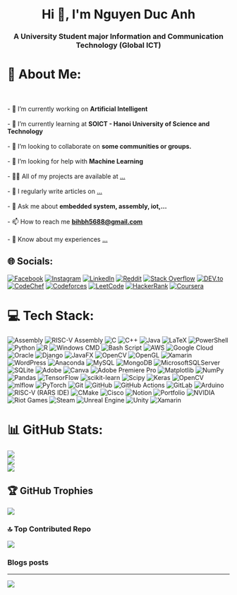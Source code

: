 <h1 align="center">Hi 👋, I'm Nguyen Duc Anh</h1>
<h3 align="center">A University Student major Information and Communication Technology (Global ICT)</h3>

# 💫 About Me:
<br><br>- 🔭 I’m currently working on **Artificial Intelligent**<br><br>- 🌱 I’m currently learning at **SOICT - Hanoi University of Science and Technology**<br><br>- 👯 I’m looking to collaborate on **some communities or groups.**<br><br>- 🤝 I’m looking for help with **Machine Learning**<br><br>- 👨‍💻 All of my projects are available at [...](...)<br><br>- 📝 I regularly write articles on [...](...)<br><br>- 💬 Ask me about **embedded system, assembly, iot,...**<br><br>- 📫 How to reach me **bihbh5688@gmail.com**<br><br>- 📄 Know about my experiences [...](...)


## 🌐 Socials:
[![Facebook](https://img.shields.io/badge/Facebook-%231877F2.svg?logo=Facebook&logoColor=white)](https://facebook.com/bi.ovo2709) [![Instagram](https://img.shields.io/badge/Instagram-%23E4405F.svg?logo=Instagram&logoColor=white)](https://instagram.com/imsqbiovo) [![LinkedIn](https://img.shields.io/badge/LinkedIn-%230077B5.svg?logo=linkedin&logoColor=white)](https://linkedin.com/in/nguyễn-đức-anh-46b088303) [![Reddit](https://img.shields.io/badge/Reddit-%23FF4500.svg?logo=Reddit&logoColor=white)](https://reddit.com/user/Livid_Slide_481) [![Stack Overflow](https://img.shields.io/badge/-Stackoverflow-FE7A16?logo=stack-overflow&logoColor=white)](https://stackoverflow.com/users/22694113) [![DEV.to](https://img.shields.io/badge/DEV.to-%23000000.svg?logo=dev.to&logoColor=white)](https://dev.to/ghosteater1311) [![CodeChef](https://img.shields.io/badge/CodeChef-%235B4638.svg?logo=codechef&logoColor=white)](https://www.codechef.com/users/ghosteater1311) [![Codeforces](https://img.shields.io/badge/Codeforces-%231F8ACB.svg?logo=codeforces&logoColor=white)](https://codeforces.com/profile/ghosteater1311) [![LeetCode](https://img.shields.io/badge/LeetCode-%23FFA116.svg?logo=leetcode&logoColor=white)](https://www.leetcode.com/ghosteater1311) [![HackerRank](https://img.shields.io/badge/HackerRank-%23029E3B.svg?logo=hackerrank&logoColor=white)](https://www.hackerrank.com/nguyenducanhhn) [![Coursera](https://img.shields.io/badge/Coursera-%230056D2.svg?logo=coursera&logoColor=white)](https://www.coursera.org/learner/nguyen-duc-anh-2709)

# 💻 Tech Stack:
![Assembly](https://img.shields.io/badge/Assembly-%23DDDDDD.svg?style=flat&logo=asm&logoColor=black) ![RISC-V Assembly](https://img.shields.io/badge/RISC--V%20Assembly-%235391FE.svg?style=flat&logo=riscv&logoColor=yellow) ![C](https://img.shields.io/badge/c-%2300599C.svg?style=flat&logo=c&logoColor=white) ![C++](https://img.shields.io/badge/c++-%2300599C.svg?style=flat&logo=c%2B%2B&logoColor=white) ![Java](https://img.shields.io/badge/java-%23ED8B00.svg?style=flat&logo=openjdk&logoColor=white) ![LaTeX](https://img.shields.io/badge/latex-%23008080.svg?style=flat&logo=latex&logoColor=white) ![PowerShell](https://img.shields.io/badge/PowerShell-%235391FE.svg?style=flat&logo=powershell&logoColor=white) ![Python](https://img.shields.io/badge/python-3670A0?style=flat&logo=python&logoColor=ffdd54) ![R](https://img.shields.io/badge/r-%23276DC3.svg?style=flat&logo=r&logoColor=white) ![Windows CMD](https://img.shields.io/badge/Windows%20CMD-%234D4D4D.svg?style=flat&logo=windows-terminal&logoColor=white) ![Bash Script](https://img.shields.io/badge/bash_script-%23121011.svg?style=flat&logo=gnu-bash&logoColor=white) ![AWS](https://img.shields.io/badge/AWS-%23FF9900.svg?style=flat&logo=amazon-aws&logoColor=white) ![Google Cloud](https://img.shields.io/badge/GoogleCloud-%234285F4.svg?style=flat&logo=google-cloud&logoColor=white) ![Oracle](https://img.shields.io/badge/Oracle-F80000?style=flat&logo=oracle&logoColor=white) ![Django](https://img.shields.io/badge/django-%23092E20.svg?style=flat&logo=django&logoColor=white) ![JavaFX](https://img.shields.io/badge/javafx-%23FF0000.svg?style=flat&logo=javafx&logoColor=white) ![OpenCV](https://img.shields.io/badge/opencv-%23white.svg?style=flat&logo=opencv&logoColor=white) ![OpenGL](https://img.shields.io/badge/OpenGL-%23FFFFFF.svg?style=flat&logo=opengl) ![Xamarin](https://img.shields.io/badge/Xamarin-3199DC?style=flat&logo=xamarin&logoColor=white) ![WordPress](https://img.shields.io/badge/WordPress-%23117AC9.svg?style=flat&logo=WordPress&logoColor=white) ![Anaconda](https://img.shields.io/badge/Anaconda-%2344A833.svg?style=flat&logo=anaconda&logoColor=white) ![MySQL](https://img.shields.io/badge/mysql-4479A1.svg?style=flat&logo=mysql&logoColor=white) ![MongoDB](https://img.shields.io/badge/MongoDB-%234ea94b.svg?style=flat&logo=mongodb&logoColor=white) ![MicrosoftSQLServer](https://img.shields.io/badge/Microsoft%20SQL%20Server-CC2927?style=flat&logo=microsoft%20sql%20server&logoColor=white) ![SQLite](https://img.shields.io/badge/sqlite-%2307405e.svg?style=flat&logo=sqlite&logoColor=white) ![Adobe](https://img.shields.io/badge/adobe-%23FF0000.svg?style=flat&logo=adobe&logoColor=white) ![Canva](https://img.shields.io/badge/Canva-%2300C4CC.svg?style=flat&logo=Canva&logoColor=white) ![Adobe Premiere Pro](https://img.shields.io/badge/Adobe%20Premiere%20Pro-9999FF.svg?style=flat&logo=Adobe%20Premiere%20Pro&logoColor=white) ![Matplotlib](https://img.shields.io/badge/Matplotlib-%23ffffff.svg?style=flat&logo=Matplotlib&logoColor=black) ![NumPy](https://img.shields.io/badge/numpy-%23013243.svg?style=flat&logo=numpy&logoColor=white) ![Pandas](https://img.shields.io/badge/pandas-%23150458.svg?style=flat&logo=pandas&logoColor=white) ![TensorFlow](https://img.shields.io/badge/TensorFlow-%23FF6F00.svg?style=flat&logo=TensorFlow&logoColor=white) ![scikit-learn](https://img.shields.io/badge/scikit--learn-%23F7931E.svg?style=flat&logo=scikit-learn&logoColor=white) ![Scipy](https://img.shields.io/badge/SciPy-%230C55A5.svg?style=flat&logo=scipy&logoColor=%white) ![Keras](https://img.shields.io/badge/Keras-%23D00000.svg?style=flat&logo=Keras&logoColor=white) ![OpenCV](https://img.shields.io/badge/OpenCV-%235C3EE8.svg?style=flat&logo=opencv&logoColor=white) ![mlflow](https://img.shields.io/badge/mlflow-%23d9ead3.svg?style=flat&logo=numpy&logoColor=blue) ![PyTorch](https://img.shields.io/badge/PyTorch-%23EE4C2C.svg?style=flat&logo=PyTorch&logoColor=white) ![Git](https://img.shields.io/badge/git-%23F05033.svg?style=flat&logo=git&logoColor=white) ![GitHub](https://img.shields.io/badge/github-%23121011.svg?style=flat&logo=github&logoColor=white) ![GitHub Actions](https://img.shields.io/badge/github%20actions-%232671E5.svg?style=flat&logo=githubactions&logoColor=white) ![GitLab](https://img.shields.io/badge/gitlab-%23181717.svg?style=flat&logo=gitlab&logoColor=white) ![Arduino](https://img.shields.io/badge/-Arduino-00979D?style=flat&logo=Arduino&logoColor=white) ![RISC-V (RARS IDE)](https://img.shields.io/badge/RISC--V%20(RARS%20IDE)-%235391FE.svg?style=flat&logo=riscv&logoColor=yellow) ![CMake](https://img.shields.io/badge/CMake-%23008FBA.svg?style=flat&logo=cmake&logoColor=white) ![Cisco](https://img.shields.io/badge/cisco-%23049fd9.svg?style=flat&logo=cisco&logoColor=white) ![Notion](https://img.shields.io/badge/Notion-%23000000.svg?style=flat&logo=notion&logoColor=white) ![Portfolio](https://img.shields.io/badge/Portfolio-%23000000.svg?style=flat&logo=firefox&logoColor=#FF7139) ![NVIDIA](https://img.shields.io/badge/NVIDIA-%2376B900.svg?style=flat&logo=nVIDIA&logoColor=white) ![Riot Games](https://img.shields.io/badge/riotgames-D32936.svg?style=flat&logo=riotgames&logoColor=white) ![Steam](https://img.shields.io/badge/steam-%23000000.svg?style=flat&logo=steam&logoColor=white) ![Unreal Engine](https://img.shields.io/badge/unrealengine-%23313131.svg?style=flat&logo=unrealengine&logoColor=white) ![Unity](https://img.shields.io/badge/unity-%23000000.svg?style=flat&logo=unity&logoColor=white) ![Xamarin](https://img.shields.io/badge/Xamarin-%230077B5.svg?style=flat&logo=xamarin&logoColor=white)
# 📊 GitHub Stats:
![](https://github-readme-stats.vercel.app/api?username=ghosteater1311&theme=github_dark&hide_border=false&include_all_commits=false&count_private=false)<br/>
![](https://nirzak-streak-stats.vercel.app/?user=ghosteater1311&theme=github_dark&hide_border=false)<br/>
![](https://github-readme-stats.vercel.app/api/top-langs/?username=ghosteater1311&theme=github_dark&hide_border=false&include_all_commits=false&count_private=false&layout=compact)

## 🏆 GitHub Trophies
![](https://github-profile-trophy.vercel.app/?username=ghosteater1311&theme=github_dark&no-frame=false&no-bg=true&margin-w=4)

### 🔝 Top Contributed Repo
![](https://github-contributor-stats.vercel.app/api?username=ghosteater1311&limit=5&theme=github_dark&combine_all_yearly_contributions=true)

### Blogs posts
<!-- BLOG-POST-LIST:START -->
<!-- BLOG-POST-LIST:END -->
---
[![](https://visitcount.itsvg.in/api?id=ghosteater1311&icon=5&color=0)](https://visitcount.itsvg.in)



<!-- Proudly created with GPRM ( https://gprm.itsvg.in ) -->
